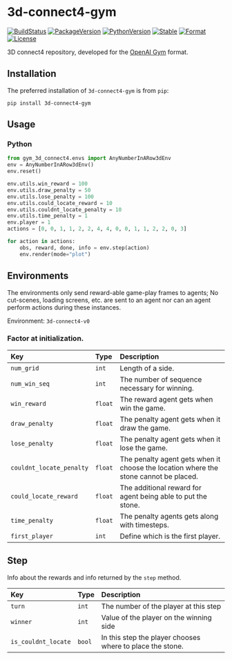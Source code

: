 # 3d-connect4-gym

[![BuildStatus][build-status]][ci-server]
[![PackageVersion][pypi-version]][pypi-home]
[![PythonVersion][python-version]][python-home]
[![Stable][pypi-status]][pypi-home]
[![Format][pypi-format]][pypi-home]
[![License][pypi-license]](LICENSE)

[build-status]: https://travis-ci.org/youngeek-0410/3d-connectX-env.svg?branch=master
[ci-server]: https://travis-ci.org/youngeek-0410/3d-connectX-env
[pypi-version]: https://badge.fury.io/py/3d-connectX-env.svg
[pypi-license]: https://img.shields.io/pypi/l/3d-connectX-env.svg
[pypi-status]: https://img.shields.io/pypi/status/3d-connectX-env.svg
[pypi-format]: https://img.shields.io/pypi/format/3d-connectX-env.svg
[pypi-home]: https://badge.fury.io/py/3d-connectX-env
[python-version]: https://img.shields.io/pypi/pyversions/3d-connectX-env.svg
[python-home]: https://python.org

3D connect4 repository, developed for the [OpenAI Gym](https://github.com/openai/gym) format.

## Installation

The preferred installation of `3d-connect4-gym` is from `pip`:

```shell
pip install 3d-connect4-gym
```

## Usage

### Python

```python
from gym_3d_connect4.envs import AnyNumberInARow3dEnv
env = AnyNumberInARow3dEnv()
env.reset()

env.utils.win_reward = 100
env.utils.draw_penalty = 50
env.utils.lose_penalty = 100
env.utils.could_locate_reward = 10
env.utils.couldnt_locate_penalty = 10
env.utils.time_penalty = 1
env.player = 1
actions = [0, 0, 1, 1, 2, 2, 4, 4, 0, 0, 1, 1, 2, 2, 0, 3]

for action in actions:
    obs, reward, done, info = env.step(action)
    env.render(mode="plot")

```

## Environments

The environments only send reward-able game-play frames to agents; 
No cut-scenes, loading screens, etc. are sent to 
an agent nor can an agent perform actions during these instances.

Environment: `3d-connect4-v0`

### Factor at initialization.

| Key                     | Type     | Description
|:------------------------|:---------|:------------------------------------------------------|
| `num_grid   `           | `int`    | Length of a side.
| `num_win_seq`           | `int`    | The number of sequence necessary for winning.
| `win_reward`            | `float`  | The reward agent gets when win the game.
| `draw_penalty`          | `float`  | The penalty agent gets when it draw the game.
| `lose_penalty`          | `float`  | The penalty agent gets when it lose the game.
| `couldnt_locate_penalty`| `float`  | The penalty agent gets when it choose the location where the stone cannot be placed.
| `could_locate_reward`   | `float`  | The additional reward for agent being able to put the stone.
| `time_penalty`          | `float`  | The penalty agents gets along with timesteps.
| `first_player`          | `int`    | Define which is the first player.

## Step

Info about the rewards and info returned by the `step` method.

| Key                | Type     | Description
|:-------------------|:---------|:------------------------------------------------------|
| `turn`             | `int`    | The number of the player at this step
| `winner`           | `int`    | Value of the player on the winning side
| `is_couldnt_locate`| `bool`   | In this step the player chooses where to place the stone.

